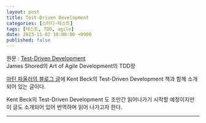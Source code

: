 ```yaml
---
layout: post
title: Test-Driven Development
categories: [스터디-테스트]
tags: [테스트, TDD, agile]
date: 2023-11-02 18:00:00 +0900
published: false
---
```


원문 : [Test-Driven Development](https://www.jamesshore.com/v2/books/aoad1/test_driven_development)  
James Shored의 Art of Agile Development의 TDD장

[마틴 파울러의 블로그 글](https://martinfowler.com/bliki/TestDrivenDevelopment.html)에 Kent Beck의 Test-Driven Development 책과 함께 소개되어 있는 글이다.

Kent Beck의 Test-Driven Development 도 조만간 읽어나가기 시작할 예정이지만
이 글도 소개되어 있어 번역하며 읽어 나가고자 한다.

---
